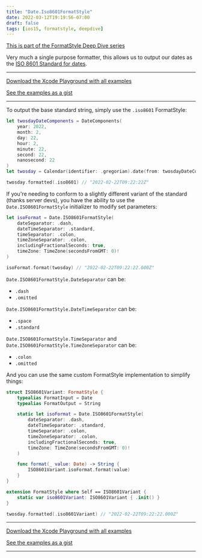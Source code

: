 ```yaml
---
title: "Date.Iso8601FormatStyle"
date: 2022-03-12T19:19:56-07:00
draft: false
tags: [ios15, formatstyle, deepdive]
---
```


[This is part of the FormatStyle Deep Dive series](/posts/formatstyle-deep-dive)

Very much a single purpose formatter, this allows us to output our dates as the [ISO 8601 Standard for dates](https://en.wikipedia.org/wiki/ISO_8601).

<hr>

[Download the Xcode Playground with all examples](https://github.com/brettohland/FormatStylesDeepDive/)

[See the examples as a gist](https://gist.github.com/brettohland/0bafc12c89143d5e493e349341b31e9e)

<hr>

To output the base standard string, simply use the `.iso8601` FormatStyle:

```Swift
let twosdayDateComponents = DateComponents(
    year: 2022,
    month: 2,
    day: 22,
    hour: 2,
    minute: 22,
    second: 22,
    nanosecond: 22
)
let twosday = Calendar(identifier: .gregorian).date(from: twosdayDateComponents)!

twosday.formatted(.iso8601) // "2022-02-22T09:22:22Z"
```

If you're needing to conform to a slightly different variant of the standard (thanks server devs), you have the ability to use the `Date.ISO8601FormatStyle` initializer to modify set parameters:

```Swift
let isoFormat = Date.ISO8601FormatStyle(
    dateSeparator: .dash,
    dateTimeSeparator: .standard,
    timeSeparator: .colon,
    timeZoneSeparator: .colon,
    includingFractionalSeconds: true,
    timeZone: TimeZone(secondsFromGMT: 0)!
)

isoFormat.format(twosday) // "2022-02-22T09:22:22.000Z"
```

`Date.ISO8601FormatStyle.DateSeparator` can be:

- `.dash`
- `.omitted`

`Date.ISO8601FormatStyle.DateTimeSeparator` can be:

- `.space`
- `.standard`

`Date.ISO8601FormatStyle.TimeSeparator` and `Date.ISO8601FormatStyle.TimeZoneSeparator` can be:

- `.colon`
- `.omitted`

And you can use the same custom FormatStyle implementation to simplify things:

```Swift
struct ISO8601Variant: FormatStyle {
    typealias FormatInput = Date
    typealias FormatOutput = String

    static let isoFormat = Date.ISO8601FormatStyle(
        dateSeparator: .dash,
        dateTimeSeparator: .standard,
        timeSeparator: .colon,
        timeZoneSeparator: .colon,
        includingFractionalSeconds: true,
        timeZone: TimeZone(secondsFromGMT: 0)!
    )

    func format(_ value: Date) -> String {
        ISO8601Variant.isoFormat.format(value)
    }
}

extension FormatStyle where Self == ISO8601Variant {
    static var iso8601Variant: ISO8601Variant { .init() }
}

twosday.formatted(.iso8601Variant) // "2022-02-22T09:22:22.000Z"
```

<hr>

[Download the Xcode Playground with all examples](https://github.com/brettohland/FormatStylesDeepDive/)

[See the examples as a gist](https://gist.github.com/brettohland/0bafc12c89143d5e493e349341b31e9e)

<hr>